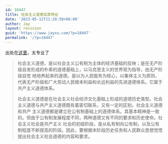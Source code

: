 ```yaml
---
id: 18447
title: 社会主义道德及其特征
date: '2023-05-12T11:28:50+08:00'
author: Jay
layout: revision
guid: 'https://www.jayxu.com/?p=18447'
permalink: '/?p=18447'
---
```


<!-- wp:paragraph -->
<p>出处在<a href="http://news.163.com/10/0115/08/5T2BSEM80001124J.html" target="_blank" rel="noopener">这里</a>，太专业了</p>
<!-- /wp:paragraph -->

<!-- wp:quote -->
<blockquote class="wp-block-quote"><!-- wp:paragraph -->
<p>社会主义道德，是以社会主义公有制为主体的经济基础的反映；是在无产阶级自发形成的朴素的道德基础上，以马克思主义的世界观为指导，由无产阶级自觉 地培养起来的道德。是以为人民服务为核心，以集体主义为原则，代表无产阶级和广大劳动人民根本利益和长远利益的先进道德体系。它属于共产主义道德体系。</p>
<!-- /wp:paragraph -->

<!-- wp:paragraph -->
<p>社会主义道德是在社会主义社会经济文化基础上形成的道德历史类型。社会主义道德与共产主义道德既有着密切联系，又有一定的区别。社会主义道德和共产 主义道德都是建立在公有制基础上的道德体系。其基本精神是一致的。但由于公有制发展程度不同，两种道德又有不同的要求和历史使命。社会主义社会是共产主义 社会的初级阶段，是从私有制向公有制，以及公有制程度不断提高的阶段。因此，要根据本阶段历史任务和人民群众思想觉悟提出社会主义社会道德的内容和要求。</p>
<!-- /wp:paragraph --></blockquote>
<!-- /wp:quote -->